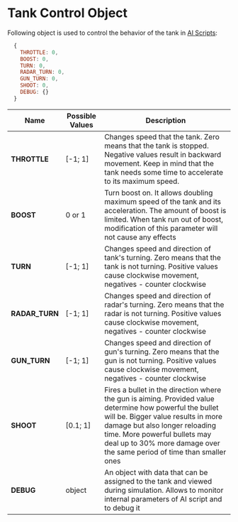 # Tank Control Object

Following object is used to control the behavior of the tank in [AI Scripts](/docs/manual/ai_script.md):

```javascript
  {
    THROTTLE: 0,
    BOOST: 0,
    TURN: 0,
    RADAR_TURN: 0,
    GUN_TURN: 0,
    SHOOT: 0,
    DEBUG: {}
  }
```

Name             | Possible Values   | Description
-----------------|-------------------|----------------------------------------
**THROTTLE**     | [-1; 1]           | Changes speed that the tank. Zero means that the tank is stopped. Negative values result in backward movement. Keep in mind that the tank needs some time to accelerate to its maximum speed.
**BOOST**        | 0 or 1            | Turn boost on. It allows doubling maximum speed of the tank and its acceleration. The amount of boost is limited. When tank run out of boost, modification of this parameter will not cause any effects
**TURN**         | [-1; 1]           | Changes speed and direction of tank's turning. Zero means that the tank is not turning. Positive values cause clockwise movement, negatives - counter clockwise
**RADAR_TURN**   | [-1; 1]           | Changes speed and direction of radar's turning. Zero means that the radar is not turning. Positive values cause clockwise movement, negatives - counter clockwise
**GUN_TURN**     | [-1; 1]           | Changes speed and direction of gun's turning. Zero means that the gun is not turning. Positive values cause clockwise movement, negatives - counter clockwise
**SHOOT**        | [0.1; 1]          | Fires a bullet in the direction where the gun is aiming. Provided value determine how powerful the bullet will be. Bigger value results in more damage but also longer reloading time. More powerful bullets may deal up to 30% more damage over the same period of time than smaller ones
**DEBUG**        | object            | An object with data that can be assigned to the tank and viewed during simulation. Allows to monitor internal parameters of AI script and to debug it
